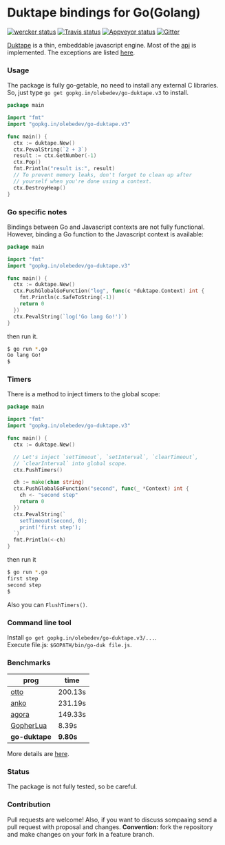 # Duktape bindings for Go(Golang)

[![wercker status](https://app.wercker.com/status/3a5bb2e639a4b4efaf4c8bf7cab7442d/s "wercker status")](https://app.wercker.com/project/bykey/3a5bb2e639a4b4efaf4c8bf7cab7442d)
[![Travis status](https://travis-ci.org/olebedev/go-duktape.svg?branch=v3)](https://travis-ci.org/olebedev/go-duktape)
[![Appveyor status](https://ci.appveyor.com/api/projects/status/github/olebedev/go-duktape?branch=v3&svg=true)](https://ci.appveyor.com/project/olebedev/go-duktape/branch/v3)
[![Gitter](https://badges.gitter.im/Join%20Chat.svg)](https://gitter.im/olebedev/go-duktape?utm_source=badge&utm_medium=badge&utm_campaign=pr-badge)

[Duktape](http://duktape.org/index.html) is a thin, embeddable javascript engine.
Most of the [api](http://duktape.org/api.html) is implemented.
The exceptions are listed [here](https://github.com/olebedev/go-duktape/blob/master/api.go#L1566).

### Usage

The package is fully go-getable, no need to install any external C libraries.  
So, just type `go get gopkg.in/olebedev/go-duktape.v3` to install.


```go
package main

import "fmt"
import "gopkg.in/olebedev/go-duktape.v3"

func main() {
  ctx := duktape.New()
  ctx.PevalString(`2 + 3`)
  result := ctx.GetNumber(-1)
  ctx.Pop()
  fmt.Println("result is:", result)
  // To prevent memory leaks, don't forget to clean up after
  // yourself when you're done using a context.
  ctx.DestroyHeap()
}
```

### Go specific notes

Bindings between Go and Javascript contexts are not fully functional.
However, binding a Go function to the Javascript context is available:
```go
package main

import "fmt"
import "gopkg.in/olebedev/go-duktape.v3"

func main() {
  ctx := duktape.New()
  ctx.PushGlobalGoFunction("log", func(c *duktape.Context) int {
    fmt.Println(c.SafeToString(-1))
    return 0
  })
  ctx.PevalString(`log('Go lang Go!')`)
}
```
then run it.
```bash
$ go run *.go
Go lang Go!
$
```

### Timers

There is a method to inject timers to the global scope:
```go
package main

import "fmt"
import "gopkg.in/olebedev/go-duktape.v3"

func main() {
  ctx := duktape.New()

  // Let's inject `setTimeout`, `setInterval`, `clearTimeout`,
  // `clearInterval` into global scope.
  ctx.PushTimers()

  ch := make(chan string)
  ctx.PushGlobalGoFunction("second", func(_ *Context) int {
    ch <- "second step"
    return 0
  })
  ctx.PevalString(`
    setTimeout(second, 0);
    print('first step');
  `)
  fmt.Println(<-ch)
}
```
then run it
```bash
$ go run *.go
first step
second step
$
```

Also you can `FlushTimers()`.

### Command line tool

Install `go get gopkg.in/olebedev/go-duktape.v3/...`.  
Execute file.js: `$GOPATH/bin/go-duk file.js`.

### Benchmarks
| prog        | time  |
| ------------|-------|
|[otto](https://github.com/robertkrimen/otto)|200.13s|
|[anko](https://github.com/mattn/anko)|231.19s|
|[agora](https://github.com/PuerkitoBio/agora/)|149.33s|
|[GopherLua](https://github.com/yuin/gopher-lua/)|8.39s|
|**go-duktape**|**9.80s**|

More details are [here](https://github.com/olebedev/go-duktape/wiki/Benchmarks).

### Status

The package is not fully tested, so be careful.


### Contribution

Pull requests are welcome! Also, if you want to discuss sompaaing send a pull request with proposal and changes.
__Convention:__ fork the repository and make changes on your fork in a feature branch.
